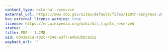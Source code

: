 ```yaml
---
content_type: external-resource
external_url: https://www.cbo.gov/sites/default/files/110th-congress-2007-2008/reports/09-13-armyreset.pdf
has_external_license_warning: true
license: https://en.wikipedia.org/wiki/All_rights_reserved
status: ''
title: PDF - 1.2MB
uid: 6043eaca-402c-424e-a3f7-e4b93bbc9252
wayback_url: ''
---
```

